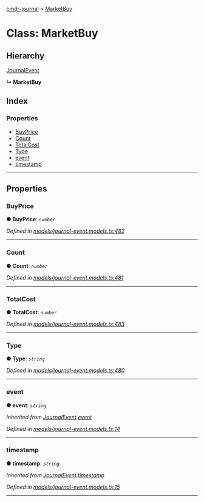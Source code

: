[cmdr-journal](../README.md) > [MarketBuy](../classes/marketbuy.md)



# Class: MarketBuy

## Hierarchy


 [JournalEvent](journalevent.md)

**↳ MarketBuy**







## Index

### Properties

* [BuyPrice](marketbuy.md#buyprice)
* [Count](marketbuy.md#count)
* [TotalCost](marketbuy.md#totalcost)
* [Type](marketbuy.md#type)
* [event](marketbuy.md#event)
* [timestamp](marketbuy.md#timestamp)



---
## Properties
<a id="buyprice"></a>

###  BuyPrice

**●  BuyPrice**:  *`number`* 

*Defined in [models/journal-event.models.ts:482](https://github.com/chrisbruford/cmdr-journal/blob/5b08b7d/src/models/journal-event.models.ts#L482)*





___

<a id="count"></a>

###  Count

**●  Count**:  *`number`* 

*Defined in [models/journal-event.models.ts:481](https://github.com/chrisbruford/cmdr-journal/blob/5b08b7d/src/models/journal-event.models.ts#L481)*





___

<a id="totalcost"></a>

###  TotalCost

**●  TotalCost**:  *`number`* 

*Defined in [models/journal-event.models.ts:483](https://github.com/chrisbruford/cmdr-journal/blob/5b08b7d/src/models/journal-event.models.ts#L483)*





___

<a id="type"></a>

###  Type

**●  Type**:  *`string`* 

*Defined in [models/journal-event.models.ts:480](https://github.com/chrisbruford/cmdr-journal/blob/5b08b7d/src/models/journal-event.models.ts#L480)*





___

<a id="event"></a>

###  event

**●  event**:  *`string`* 

*Inherited from [JournalEvent](journalevent.md).[event](journalevent.md#event)*

*Defined in [models/journal-event.models.ts:14](https://github.com/chrisbruford/cmdr-journal/blob/5b08b7d/src/models/journal-event.models.ts#L14)*





___

<a id="timestamp"></a>

###  timestamp

**●  timestamp**:  *`string`* 

*Inherited from [JournalEvent](journalevent.md).[timestamp](journalevent.md#timestamp)*

*Defined in [models/journal-event.models.ts:15](https://github.com/chrisbruford/cmdr-journal/blob/5b08b7d/src/models/journal-event.models.ts#L15)*





___


